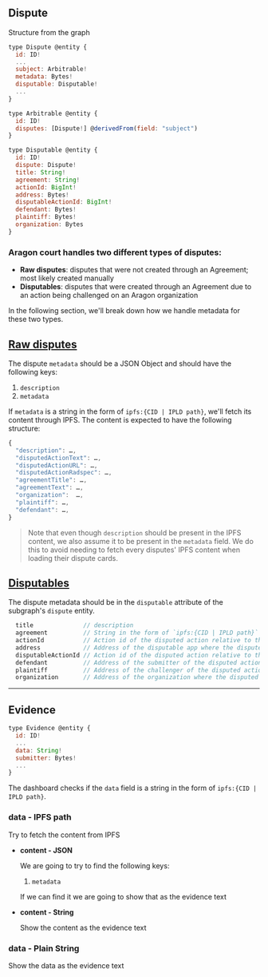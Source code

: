 
## Dispute

Structure from the graph

```javascript
type Dispute @entity {
  id: ID!
  ...
  subject: Arbitrable!
  metadata: Bytes!
  disputable: Disputable!
  ...
}
```

```javascript
type Arbitrable @entity {
  id: ID!
  disputes: [Dispute!] @derivedFrom(field: "subject")
}
```

```javascript
type Disputable @entity {
  id: ID!
  dispute: Dispute!
  title: String!
  agreement: String!
  actionId: BigInt!
  address: Bytes!
  disputableActionId: BigInt!
  defendant: Bytes!
  plaintiff: Bytes!
  organization: Bytes
}
```

### Aragon court handles two different types of disputes:

- **Raw disputes**: disputes that were not created through an Agreement; most likely created manually
- **Disputables**: disputes that were created through an Agreement due to an action being challenged on an Aragon organization

In the following section, we'll break down how we handle metadata for these two types.

## <u>Raw disputes</u>

The dispute `metadata` should be a JSON Object and should have the following keys:
1. `description`
2. `metadata`

If `metadata` is a string in the form of `ipfs:{CID | IPLD path}`, we'll fetch its content through IPFS.
The content is expected to have the following structure:

```javascript
{
  "description": …,
  "disputedActionText": …,
  "disputedActionURL": …,
  "disputedActionRadspec": …,
  "agreementTitle": …,
  "agreementText": …,
  "organization":  …,
  "plaintiff": …,
  "defendant": …,
}
```

> Note that even though `description` should be present in the IPFS content, we also assume it to be present in the `metadata` field. We do this to avoid needing to fetch every disputes' IPFS content when loading their dispute cards.

## <u>Disputables</u>

The dispute metadata should be in the `disputable` attribute of the subgraph's `dispute` entity.

```javascript
  title              // description
  agreement          // String in the form of `ipfs:{CID | IPLD path}` corresponding to the agreement content
  actionId           // Action id of the disputed action relative to the agreement app
  address            // Address of the disputable app where the disputed action is taking place
  disputableActionId // Action id of the disputed action relative to the disputable app (e.g. in the context of the disputable voting app, if a vote is being disputed, disputableActionId is the vote id)
  defendant          // Address of the submitter of the disputed action
  plaintiff          // Address of the challenger of the disputed action
  organization       // Address of the organization where the disputed action is taking place
```

---

## Evidence

```javascript
type Evidence @entity {
  id: ID!
  ...
  data: String!
  submitter: Bytes!
  ...
}
```

The dashboard checks if the `data` field is a string in the form of `ipfs:{CID | IPLD path}`.

### data - IPFS path

Try to fetch the content from IPFS

  - **content - JSON**

      We are going to try to find the following keys:

       1. `metadata`

      If we can find it we are going to show that as the evidence text

  - **content - String**
      
      Show the content as the evidence text

### data - Plain String

Show the data as the evidence text
